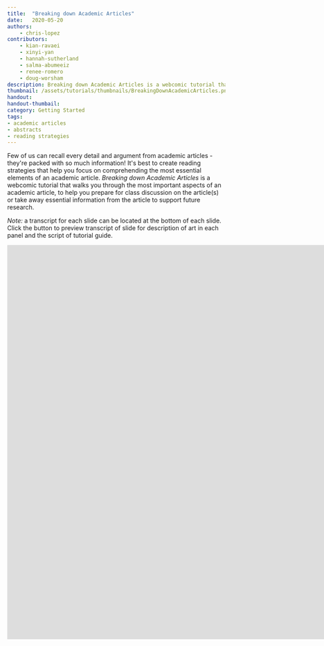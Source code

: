 ```yaml
---
title:  "Breaking down Academic Articles"
date:   2020-05-20
authors: 
    - chris-lopez
contributors:
    - kian-ravaei
    - xinyi-yan
    - hannah-sutherland
    - salma-abumeeiz
    - renee-romero
    - doug-worsham
description: Breaking down Academic Articles is a webcomic tutorial that walks you through the most important aspects of an academic article, to help you prepare for class discussion on the article(s) or take away essential information from the article to support future research. 
thumbnail: /assets/tutorials/thumbnails/BreakingDownAcademicArticles.png
handout:
handout-thumbail: 
category: Getting Started
tags:
- academic articles
- abstracts
- reading strategies
---
```

Few of us can recall every detail and argument from academic articles - they're packed with so much information! It's best to create reading strategies that help you focus on comprehending the most essential elements of an academic article. _Breaking down Academic Articles_ is a webcomic tutorial that walks you through the most important aspects of an academic article, to help you prepare for class discussion on the article(s) or take away essential information from the article to support future research. 

*Note:* a transcript for each slide can be located at the bottom of each slide. Click the button to preview transcript of slide for description of art in each panel and the script of tutorial guide.

<iframe src="https://ccle.ucla.edu/mod/hvp/embed.php?id=3002375" width="1574" height="910" frameborder="0" allowfullscreen="allowfullscreen"></iframe><script src="https://ccle.ucla.edu/mod/hvp/library/js/h5p-resizer.js" charset="UTF-8"></script>
